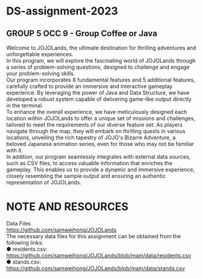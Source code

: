 # DS-assignment-2023
## GROUP 5 OCC 9 - Group Coffee or Java<br>

Welcome to JOJOLands, the ultimate destination for thrilling adventures and unforgettable experiences. <br>
In this program, we will explore the fascinating world of JOJOLands through a series of problem-solving questions, designed to challenge and engage your problem-solving skills.<br>
Our program incorporates 8 fundamental features and 5 additional features, carefully crafted to provide an immersive and interactive gameplay experience. By leveraging the power of Java and Data Structure, we have developed a robust system capable of delivering game-like output directly in the terminal.<br>
To enhance the overall experience, we have meticulously designed each location within JOJOLands to offer a unique set of missions and challenges, tailored to meet the requirements of our diverse feature set. As players navigate through the map, they will embark on thrilling quests in various locations, unveiling the rich tapestry of JOJO's Bizarre Adventure, a beloved Japanese animation series, even for those who may not be familiar with it.<br>
In addition, our program seamlessly integrates with external data sources, such as CSV files, to access valuable information that enriches the gameplay. This enables us to provide a dynamic and immersive experience, closely resembling the sample output and ensuring an authentic representation of JOJOLands.<br>


# **NOTE AND RESOURCES**
Data Files <br>
https://github.com/samweihong/JOJOLands <br>
The necessary data files for this assignment can be obtained from the following links: <br>
● residents.csv: https://github.com/samweihong/JOJOLands/blob/main/data/residents.csv <br>
● stands.csv: https://github.com/samweihong/JOJOLands/blob/main/data/stands.csv
 <br>


